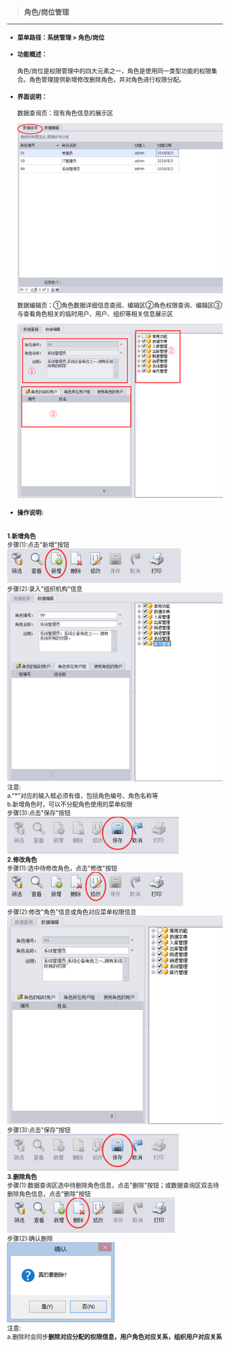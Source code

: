 > ### 角色/岗位管理

---

* #### 菜单路径：系统管理 &gt; 角色/岗位
* #### 功能概述：

  角色/岗位是权限管理中的四大元素之一，角色是使用同一类型功能的权限集合。角色管理提供新增修改删除角色，并对角色进行权限分配。

* #### 界面说明：

  数据查询页：现有角色信息的展示区
    
  ![](/assets/jiao-se-guan-li-shujuchaxun.png)
  
  数据编辑页：①角色数据详细信息查阅、编辑区②角色权限查询、编辑区③与查看角色相关的临时用户、用户、组织等相关信息展示区
  
  ![](/assets/jiao-se-guan-li-shujubianji.png)

* #### 操作说明:
<br/>**1.新增角色**
<br/>步骤\(1\):点击"新增"按钮
<br/>![](/assets/jiao-se-guan-li-add-1.png)
<br/>步骤\(2\):录入"组织机构"信息
<br/>![](/assets/jiao-se-guan-li-add-2.png)
<br/>注意:
<br/>a."\*"对应的输入框必须有值，包括角色编号、角色名称等
<br/>b.新增角色时，可以不分配角色使用的菜单权限
<br/>步骤\(3\):点击"保存"按钮
<br/>![](/assets/jiao-se-guan-li-save.png)
<br/>**2.修改角色**
<br/>步骤\(1\):选中待修改角色，点击"修改"按钮
<br/>![](/assets/jiao-se-guan-li-modify-1.png)
<br/>步骤\(2\):修改"角色"信息或角色对应菜单权限信息
<br/>![](/assets/jiao-se-guan-li-modify-2.png)
<br/>步骤\(3\):点击"保存"按钮
<br/>![](/assets/jiao-se-guan-li-save.png)
<br/>**3.删除角色**
<br/>步骤\(1\):数据查询区选中待删除角色信息，点击"删除"按钮；或数据查询区双击待删除角色信息，点击"删除"按钮
<br/>![](/assets/jiao-se-guan-li-del-1.png)
<br/>步骤\(2\):确认删除
<br/>![](/assets/jiao-se-guan-li-del-2.png)
<br/>注意:
<br/>a.删除时会同步<b>删除对应分配的权限信息，用户角色对应关系，组织用户对应关系</b>





